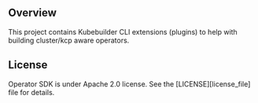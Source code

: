 ## Overview

This project contains Kubebuilder CLI extensions (plugins) to help with building cluster/kcp aware operators.

## License

Operator SDK is under Apache 2.0 license. See the [LICENSE][license_file] file for details.

